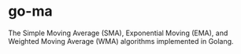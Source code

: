 # go-ma
The Simple Moving Average (SMA), Exponential Moving (EMA), and Weighted Moving Average (WMA) algorithms implemented in Golang.  
